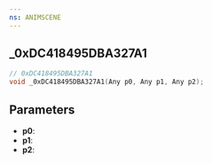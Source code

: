 ```yaml
---
ns: ANIMSCENE
---
```

## _0xDC418495DBA327A1

```c
// 0xDC418495DBA327A1
void _0xDC418495DBA327A1(Any p0, Any p1, Any p2);
```

## Parameters
* **p0**:
* **p1**:
* **p2**:
